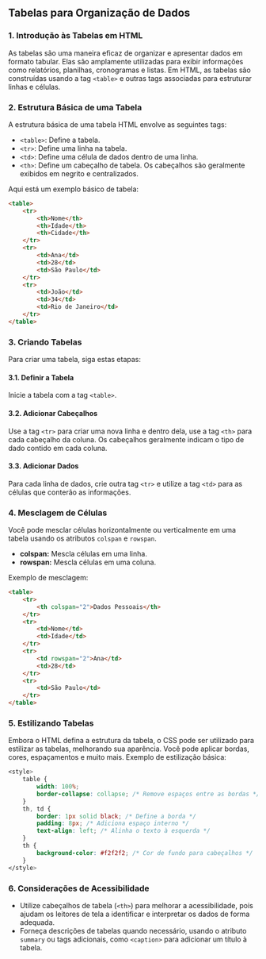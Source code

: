 ## **Tabelas para Organização de Dados**

### **1. Introdução às Tabelas em HTML**
As tabelas são uma maneira eficaz de organizar e apresentar dados em formato tabular. Elas são amplamente utilizadas para exibir informações como relatórios, planilhas, cronogramas e listas. Em HTML, as tabelas são construídas usando a tag `<table>` e outras tags associadas para estruturar linhas e células.

### **2. Estrutura Básica de uma Tabela**
A estrutura básica de uma tabela HTML envolve as seguintes tags:

- `<table>`: Define a tabela.
- `<tr>`: Define uma linha na tabela.
- `<td>`: Define uma célula de dados dentro de uma linha.
- `<th>`: Define um cabeçalho de tabela. Os cabeçalhos são geralmente exibidos em negrito e centralizados.

Aqui está um exemplo básico de tabela:

```html
<table>
    <tr>
        <th>Nome</th>
        <th>Idade</th>
        <th>Cidade</th>
    </tr>
    <tr>
        <td>Ana</td>
        <td>28</td>
        <td>São Paulo</td>
    </tr>
    <tr>
        <td>João</td>
        <td>34</td>
        <td>Rio de Janeiro</td>
    </tr>
</table>
```

### **3. Criando Tabelas**
Para criar uma tabela, siga estas etapas:

#### **3.1. Definir a Tabela**
Inicie a tabela com a tag `<table>`.

#### **3.2. Adicionar Cabeçalhos**
Use a tag `<tr>` para criar uma nova linha e dentro dela, use a tag `<th>` para cada cabeçalho da coluna. Os cabeçalhos geralmente indicam o tipo de dado contido em cada coluna.

#### **3.3. Adicionar Dados**
Para cada linha de dados, crie outra tag `<tr>` e utilize a tag `<td>` para as células que conterão as informações.

### **4. Mesclagem de Células**
Você pode mesclar células horizontalmente ou verticalmente em uma tabela usando os atributos `colspan` e `rowspan`.

- **colspan:** Mescla células em uma linha.
- **rowspan:** Mescla células em uma coluna.

Exemplo de mesclagem:

```html
<table>
    <tr>
        <th colspan="2">Dados Pessoais</th>
    </tr>
    <tr>
        <td>Nome</td>
        <td>Idade</td>
    </tr>
    <tr>
        <td rowspan="2">Ana</td>
        <td>28</td>
    </tr>
    <tr>
        <td>São Paulo</td>
    </tr>
</table>
```

### **5. Estilizando Tabelas**
Embora o HTML defina a estrutura da tabela, o CSS pode ser utilizado para estilizar as tabelas, melhorando sua aparência. Você pode aplicar bordas, cores, espaçamentos e muito mais. Exemplo de estilização básica:

```css
<style>
    table {
        width: 100%;
        border-collapse: collapse; /* Remove espaços entre as bordas */
    }
    th, td {
        border: 1px solid black; /* Define a borda */
        padding: 8px; /* Adiciona espaço interno */
        text-align: left; /* Alinha o texto à esquerda */
    }
    th {
        background-color: #f2f2f2; /* Cor de fundo para cabeçalhos */
    }
</style>
```

### **6. Considerações de Acessibilidade**
- Utilize cabeçalhos de tabela (`<th>`) para melhorar a acessibilidade, pois ajudam os leitores de tela a identificar e interpretar os dados de forma adequada.
- Forneça descrições de tabelas quando necessário, usando o atributo `summary` ou tags adicionais, como `<caption>` para adicionar um título à tabela.
